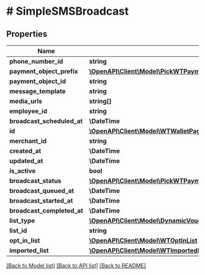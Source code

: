# # SimpleSMSBroadcast

## Properties

Name | Type | Description | Notes
------------ | ------------- | ------------- | -------------
**phone_number_id** | **string** |  |
**payment_object_prefix** | [**\OpenAPI\Client\Model\PickWTPaymentObjectBroadcastExcludeKeyofWTPaymentObjectBroadcastListTypeOrListIDPaymentObjectPrefix**](PickWTPaymentObjectBroadcastExcludeKeyofWTPaymentObjectBroadcastListTypeOrListIDPaymentObjectPrefix.md) |  |
**payment_object_id** | **string** |  |
**message_template** | **string** |  |
**media_urls** | **string[]** |  |
**employee_id** | **string** |  |
**broadcast_scheduled_at** | **\DateTime** |  |
**id** | [**\OpenAPI\Client\Model\WTWalletPageViewId**](WTWalletPageViewId.md) |  |
**merchant_id** | **string** |  |
**created_at** | **\DateTime** |  |
**updated_at** | **\DateTime** |  |
**is_active** | **bool** |  |
**broadcast_status** | [**\OpenAPI\Client\Model\PickWTPaymentObjectBroadcastExcludeKeyofWTPaymentObjectBroadcastListTypeOrListIDBroadcastStatus**](PickWTPaymentObjectBroadcastExcludeKeyofWTPaymentObjectBroadcastListTypeOrListIDBroadcastStatus.md) |  |
**broadcast_queued_at** | **\DateTime** |  |
**broadcast_started_at** | **\DateTime** |  |
**broadcast_completed_at** | **\DateTime** |  |
**list_type** | [**\OpenAPI\Client\Model\DynamicVoucherBroadcastListType**](DynamicVoucherBroadcastListType.md) |  |
**list_id** | **string** |  |
**opt_in_list** | [**\OpenAPI\Client\Model\WTOptInList**](WTOptInList.md) |  | [optional]
**imported_list** | [**\OpenAPI\Client\Model\WTImportedList**](WTImportedList.md) |  | [optional]

[[Back to Model list]](../../README.md#models) [[Back to API list]](../../README.md#endpoints) [[Back to README]](../../README.md)
